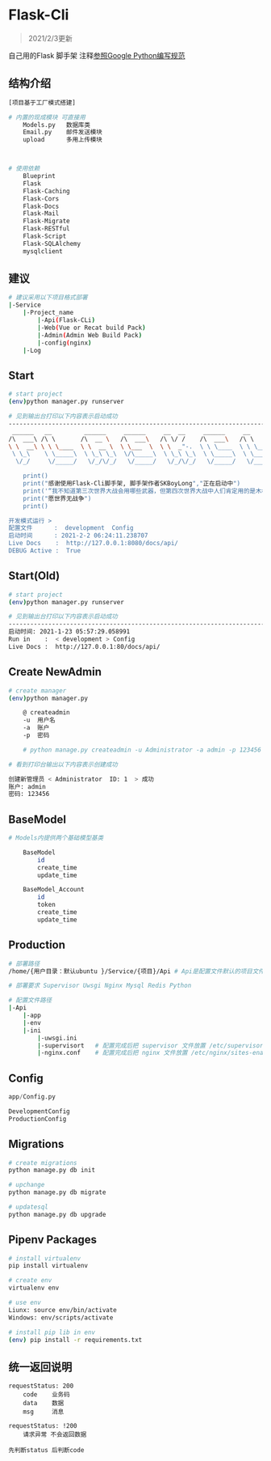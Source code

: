 # Flask-Cli

> 2021/2/3更新

自己用的Flask 脚手架 注释[参照Google Python编写规范](https://zh-google-styleguide.readthedocs.io/en/latest/google-python-styleguide/python_style_rules/#comments)


## 结构介绍
``` sh
[项目基于工厂模式搭建]

# 内置的现成模块 可直接用
    Models.py   数据库类
    Email.py    邮件发送模块
    upload      多用上传模块



# 使用依赖
    Blueprint
    Flask
    Flask-Caching   
    Flask-Cors      
    Flask-Docs      
    Flask-Mail      
    Flask-Migrate   
    Flask-RESTful   
    Flask-Script    
    Flask-SQLAlchemy
    mysqlclient
```

## 建议
``` sh
# 建议采用以下项目格式部署
|-Service
    |-Project_name
        |-Api(Flask-CLi)
        |-Web(Vue or Recat build Pack)
        |-Admin(Admin Web Build Pack)
        |-config(nginx)
    |-Log
```

## Start
``` sh
# start project
(env)python manager.py runserver

# 见到输出台打印以下内容表示启动成功
------------------------------------------------------------------------------------------------------------------------
 ______   __         ______     ______     __  __     ______     __         __
/\  ___\ /\ \       /\  __ \   /\  ___\   /\ \/ /    /\  ___\   /\ \       /\ \
\ \  __\ \ \ \____  \ \  __ \  \ \___  \  \ \  _"-.  \ \ \____  \ \ \____  \ \ \
 \ \_\    \ \_____\  \ \_\ \_\  \/\_____\  \ \_\ \_\  \ \_____\  \ \_____\  \ \_\ 
  \/_/     \/_____/   \/_/\/_/   \/_____/   \/_/\/_/   \/_____/   \/_____/   \/_/

    print()
    print("感谢使用Flask-Cli脚手架, 脚手架作者SKBoyLong","正在启动中")
    print('“我不知道第三次世界大战会用哪些武器，但第四次世界大战中人们肯定用的是木棍和石块。” ——阿尔伯特·爱因斯坦 (出自Alice Calaprice所著《The New Quotable Einstein》)')
    print("愿世界无战争")
    print()

开发模式运行 >
配置文件      :  development  Config
启动时间      : 2021-2-2 06:24:11.238707
Live Docs    :  http://127.0.0.1:8080/docs/api/
DEBUG Active :  True

```

## Start(Old)
``` sh
# start project
(env)python manager.py runserver

# 见到输出台打印以下内容表示启动成功
---------------------------------------------------------------------------------------------
启动时间: 2021-1-23 05:57:29.058991
Run in    :  < development > Config
Live Docs :  http://127.0.0.1:80/docs/api/
```


## Create NewAdmin
``` sh
# create manager
(env)python manager.py

    @ createadmin
    -u  用户名
    -a  账户
    -p  密码

    # python manage.py createadmin -u Administrator -a admin -p 123456 

# 看到打印台输出以下内容表示创建成功

创建新管理员 < Administrator  ID: 1  > 成功
账户: admin
密码: 123456

```

## BaseModel
``` sh
# Models内提供两个基础模型基类

    BaseModel
        id
        create_time
        update_time

    BaseModel_Account
        id
        token
        create_time
        update_time

```

## Production
``` sh
# 部署路径
/home/{用户目录：默认ubuntu }/Service/{项目}/Api # Api是配置文件默认的项目文件夹名

# 部署要求 Supervisor Uwsgi Nginx Mysql Redis Python

# 配置文件路径
|-Api
    |-app
    |-env
    |-ini
        |-uwsgi.ini
        |-supervisort   # 配置完成后把 supervisor 文件放置 /etc/supervisor/conf.d/
        |-nginx.conf    # 配置完成后把 nginx 文件放置 /etc/nginx/sites-enabled/
```

## Config
``` python
app/Config.py

DevelopmentConfig
ProductionConfig
```

## Migrations

``` sh
# create migrations
python manage.py db init

# upchange
python manage.py db migrate

# updatesql
python manage.py db upgrade
```

## Pipenv Packages

``` sh
# install virtualenv
pip install virtualenv

# create env
virtualenv env

# use env
Liunx: source env/bin/activate
Windows: env/scripts/activate

# install pip lib in env
(env) pip install -r requirements.txt
```

## 统一返回说明

    requestStatus: 200
        code    业务码
        data    数据
        msg     消息
    
    requestStatus: !200
        请求异常 不会返回数据
    
    先判断status 后判断code
